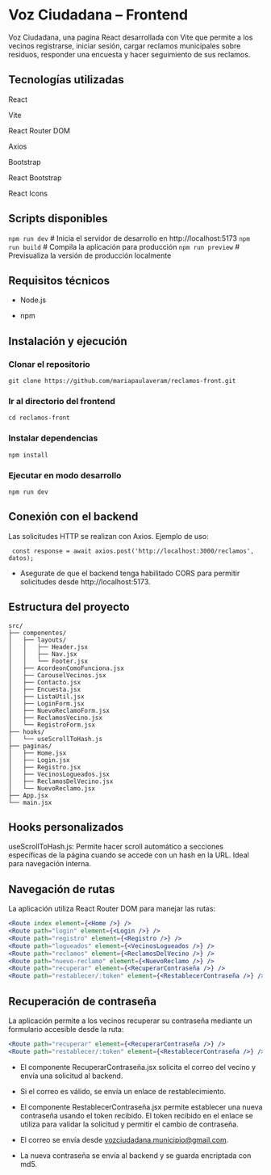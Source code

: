 # Voz Ciudadana – Frontend
Voz Ciudadana, una pagina React desarrollada con Vite que permite a los vecinos registrarse, iniciar sesión, cargar reclamos municipales sobre residuos, responder una encuesta y hacer seguimiento de sus reclamos.

## Tecnologías utilizadas
React

Vite

React Router DOM

Axios

Bootstrap

React Bootstrap

React Icons


## Scripts disponibles
`npm run dev`      # Inicia el servidor de desarrollo en http://localhost:5173
`npm run build`     # Compila la aplicación para producción
`npm run preview`   # Previsualiza la versión de producción localmente


##  Requisitos técnicos
- Node.js 

- npm 

##  Instalación y ejecución

### Clonar el repositorio
`git clone https://github.com/mariapaulaveram/reclamos-front.git`

### Ir al directorio del frontend
`cd reclamos-front`

### Instalar dependencias
`npm install`

### Ejecutar en modo desarrollo
`npm run dev`



## Conexión con el backend
Las solicitudes HTTP se realizan con Axios. Ejemplo de uso:

``` const response = await axios.post('http://localhost:3000/reclamos', datos);```

- Asegurate de que el backend tenga habilitado CORS para permitir solicitudes desde http://localhost:5173.


## Estructura del proyecto
```
src/
├── componentes/
│   ├── layouts/
│   │   ├── Header.jsx
│   │   ├── Nav.jsx
│   │   └── Footer.jsx
│   ├── AcordeonComoFunciona.jsx
│   ├── CarouselVecinos.jsx
│   ├── Contacto.jsx
│   ├── Encuesta.jsx
│   ├── ListaUtil.jsx
│   ├── LoginForm.jsx
│   ├── NuevoReclamoForm.jsx
│   ├── ReclamosVecino.jsx
│   └── RegistroForm.jsx
├── hooks/
│   └── useScrollToHash.js
├── paginas/
│   ├── Home.jsx
│   ├── Login.jsx
│   ├── Registro.jsx
│   ├── VecinosLogueados.jsx
│   ├── ReclamosDelVecino.jsx
│   └── NuevoReclamo.jsx
├── App.jsx
└── main.jsx 
```


## Hooks personalizados
useScrollToHash.js: Permite hacer scroll automático a secciones específicas de la página cuando se accede con un hash en la URL. Ideal para navegación interna.

## Navegación de rutas
La aplicación utiliza React Router DOM para manejar las rutas:
```jsx
<Route index element={<Home />} />
<Route path="login" element={<Login />} />
<Route path="registro" element={<Registro />} />
<Route path="logueados" element={<VecinosLogueados />} />
<Route path="reclamos" element={<ReclamosDelVecino />} />
<Route path="nuevo-reclamo" element={<NuevoReclamo />} />
<Route path="recuperar" element={<RecuperarContraseña />} />
<Route path="restablecer/:token" element={<RestablecerContraseña />} />

```


## Recuperación de contraseña
La aplicación permite a los vecinos recuperar su contraseña mediante un formulario accesible desde la ruta:
```jsx
<Route path="recuperar" element={<RecuperarContraseña />} />
<Route path="restablecer/:token" element={<RestablecerContraseña />} />
```

- El componente RecuperarContraseña.jsx solicita el correo del vecino y envía una solicitud al backend.

- Si el correo es válido, se envía un enlace de restablecimiento.

- El componente RestablecerContraseña.jsx permite establecer una nueva contraseña usando el token recibido. El token recibido en el enlace se utiliza para validar la solicitud y permitir el cambio de contraseña.

- El correo se envía desde vozciudadana.municipio@gmail.com.

- La nueva contraseña se envía al backend y se guarda encriptada con md5.


